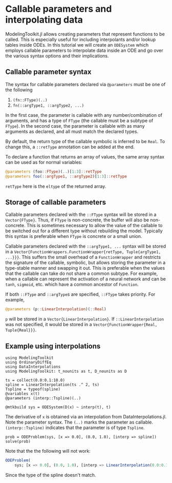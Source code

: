 # Callable parameters and interpolating data

ModelingToolkit.jl allows creating parameters that represent functions to be called. This
is especially useful for including interpolants and/or lookup tables inside ODEs. In this
tutorial we will create an `ODESystem` which employs callable parameters to interpolate data
inside an ODE and go over the various syntax options and their implications.

## Callable parameter syntax

The syntax for callable parameters declared via `@parameters` must be one of the following

 1. `(fn::FType)(..)`
 2. `fn(::argType1, ::argType2, ...)`

In the first case, the parameter is callable with any number/combination of arguments, and
has a type of `FType` (the callable must be a subtype of `FType`). In the second case,
the parameter is callable with as many arguments as declared, and all must match the
declared types.

By default, the return type of the callable symbolic is inferred to be `Real`. To change
this, a `::retType` annotation can be added at the end.

To declare a function that returns an array of values, the same array syntax can be used
as for normal variables:

```julia
@parameters (foo::FType)(..)[1:3]::retType
@parameters foo(::argType1, ::argType2)[1:3]::retType
```

`retType` here is the `eltype` of the returned array.

## Storage of callable parameters

Callable parameters declared with the `::FType` syntax will be stored in a `Vector{FType}`.
Thus, if `FType` is non-concrete, the buffer will also be non-concrete. This is sometimes
necessary to allow the value of the callable to be switched out for a different type without
rebuilding the model. Typically this syntax is preferable when `FType` is concrete or
a small union.

Callable parameters declared with the `::argType1, ...` syntax will be stored in a
`Vector{FunctionWrappers.FunctionWrapper{retType, Tuple{argType1, ...}}}`. This suffers
the small overhead of a `FunctionWrapper` and restricts the signature of the callable,
symbolic, but allows storing the parameter in a type-stable manner and swapping it out.
This is preferable when the values that the callable can take do not share a common
subtype. For example, when a callable can represent the activation of a neural network
and can be `tanh`, `sigmoid`, etc. which have a common ancestor of `Function`.

If both `::FType` and `::argType`s are specified, `::FType` takes priority. For example,

```julia
@parameters (p::LinearInterpolation)(::Real)
```

`p` will be stored in a `Vector{LinearInterpolation}`. If `::LinearInterpolation` was not
specified, it would be stored in a `Vector{FunctionWrapper{Real, Tuple{Real}}}`.

## Example using interpolations

```@example callable
using ModelingToolkit
using OrdinaryDiffEq
using DataInterpolations
using ModelingToolkit: t_nounits as t, D_nounits as D

ts = collect(0.0:0.1:10.0)
spline = LinearInterpolation(ts .^ 2, ts)
Tspline = typeof(spline)
@variables x(t)
@parameters (interp::Tspline)(..)

@mtkbuild sys = ODESystem(D(x) ~ interp(t), t)
```

The derivative of `x` is obtained via an interpolation from DataInterpolations.jl. Note
the parameter syntax. The `(..)` marks the parameter as callable. `(interp::Tspline)`
indicates that the parameter is of type `Tspline`.

```@example callable
prob = ODEProblem(sys, [x => 0.0], (0.0, 1.0), [interp => spline])
solve(prob)
```

Note that the the following will not work:

```julia
ODEProblem(
    sys; [x => 0.0], (0.0, 1.0), [interp => LinearInterpolation(0.0:0.1:1.0, 0.0:0.1:1.0)])
```

Since the type of the spline doesn't match.
